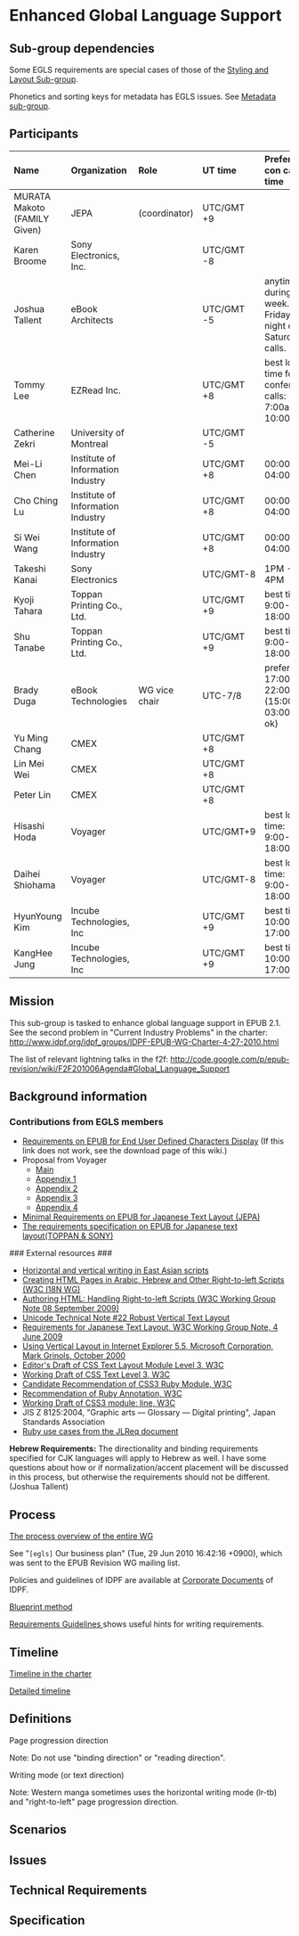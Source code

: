 # Enhanced Global Language Support #

## Sub-group dependencies ##

Some EGLS requirements are special cases of those of the [Styling and Layout Sub-group](http://code.google.com/p/epub-revision/wiki/StylingAndLayout).

Phonetics and sorting keys for metadata has EGLS issues.  See [Metadata sub-group](http://code.google.com/p/epub-revision/wiki/Metadata).


## Participants ##

| **Name** |  **Organization** | **Role** | **UT time** | **Preferred con call time** |
|:---------|:------------------|:---------|:------------|:----------------------------|
| MURATA Makoto (FAMILY Given) |  JEPA | (coordinator) |  UTC/GMT +9 |  |
| Karen Broome | Sony Electronics, Inc. |  | UTC/GMT -8 |  |
| Joshua Tallent | eBook Architects |  | UTC/GMT -5 |anytime during the week. No Friday night or Saturday calls. |
| Tommy Lee | EZRead Inc. |  |UTC/GMT +8 | best local time for conference calls: 7:00am - 10:00pm |
|Catherine Zekri | University of Montreal |  | UTC/GMT -5 |  |
| Mei-Li Chen   |  Institute of Information Industry |  |UTC/GMT +8 | 00:00 ~ 04:00 UTC |
| Cho Ching Lu  |  Institute of Information Industry |  |UTC/GMT +8 | 00:00 ~ 04:00 UTC |
| Si Wei Wang  |  Institute of Information Industry |  |UTC/GMT +8 | 00:00 ~ 04:00 UTC |
|Takeshi Kanai | Sony Electronics |  | UTC/GMT-8 | 1PM - 4PM |
| Kyoji Tahara | Toppan Printing Co., Ltd. |  | UTC/GMT +9 | best time : 9:00-18:00 |
|Shu Tanabe  | Toppan Printing Co., Ltd.  |  | UTC/GMT +9 | best time : 9:00-18:00 |
| Brady Duga | eBook Technologies | WG vice chair | UTC-7/8 | prefer 17:00 - 22:00 UTC (15:00 - 03:00 is ok) |
| Yu Ming Chang | CMEX |  |UTC/GMT +8 |  |
| Lin Mei Wei  | CMEX |  |UTC/GMT +8 |  |
| Peter Lin  | CMEX |  |UTC/GMT +8 |  |
| Hisashi Hoda	| Voyager |  |  UTC/GMT+9 |  best local  time: 9:00-18:00 |
| Daihei Shiohama | Voyager |  | UTC/GMT-8 |  best local  time: 9:00-18:00 |
| HyunYoung Kim | Incube Technologies, Inc |  | UTC/GMT +9 | best time: 10:00-17:00 |
| KangHee Jung | Incube Technologies, Inc |  | UTC/GMT +9 | best time: 10:00-17:00 |

## Mission ##

This sub-group is tasked to enhance global language support in EPUB 2.1.  See
the second problem in "Current Industry Problems" in the charter: http://www.idpf.org/idpf_groups/IDPF-EPUB-WG-Charter-4-27-2010.html

The list of relevant lightning talks in the f2f: http://code.google.com/p/epub-revision/wiki/F2F201006Agenda#Global_Language_Support

## Background information ##
### Contributions from EGLS members ###
<ul>
<li><a href='http://epub-revision.googlecode.com/files/Requirement%20on%20EPUB%20for%20End%20User%20Defined%20Characters%20Support.htm'>Requirements on EPUB for End User Defined Characters Display</a> (If this link does not work, see the download page of this wiki.)</li>
<li>Proposal from Voyager<br>
<ul>
<li><a href='http://epub-revision.googlecode.com/files/Voyager%20proposal%20for%20EPUB%20%28presentation%20format%29.pdf'>Main</a></li>
<li><a href='http://epub-revision.googlecode.com/files/Voyager%20proposal%20Appendix%201.pdf'>Appendix 1</a></li>
<li><a href='http://epub-revision.googlecode.com/files/Voyager%20proposal%20Appendix%202.pdf'>Appendix 2</a></li>
<li><a href='http://epub-revision.googlecode.com/files/Voyager%20proposal%20Appendix%203.pdf'>Appendix 3</a></li>
<li><a href='http://epub-revision.googlecode.com/files/Voyager%20proposal%20Appendix%204.pdf'>Appendix 4</a></li>
</ul>
</li>
<li><a href='http://www.jepa.or.jp/press_release/reqEPUBJ.html'>Minimal Requirements on EPUB for Japanese Text Layout (JEPA)</a></li>
<li><a href='http://epub-revision.googlecode.com/files/EPUB%20spec%20for%20Japanese%20text%20layout.pdf'>The requirements specification on EPUB for Japanese text layout(TOPPAN &amp; SONY)</a></li>
</ul>
### External resources ###
<ul>
<li><a href='http://en.wikipedia.org/wiki/Horizontal_and_vertical_writing_in_East_Asian_scripts'>Horizontal and vertical writing in East Asian scripts</a></li>
<li><a href='http://www.w3.org/International/tutorials/bidi-xhtml/'>Creating HTML Pages in Arabic, Hebrew and Other Right-to-left Scripts (W3C I18N WG)</a></li>
<li><a href='http://www.w3.org/TR/i18n-html-tech-bidi/'>Authoring HTML: Handling Right-to-left Scripts (W3C Working Group Note 08 September 2009)</a></li>
<li><a href='http://unicode.org/notes/tn22/'>Unicode Technical Note #22 Robust Vertical Text Layout</a></li>
<li><a href='http://www.w3.org/TR/jlreq/'>Requirements for Japanese Text Layout, W3C Working Group Note, 4 June 2009</a></li>
<li><a href='http://msdn.microsoft.com/en-us/library/bb250415(VS.85).aspx'>Using Vertical Layout in Internet Explorer 5.5, Microsoft Corporation, Mark Grinols, October 2000</a></li>
<li><a href='http://dev.w3.org/csswg/css3-text-layout/'>Editor's Draft of CSS Text Layout Module Level 3, W3C</a></li>
<li><a href='http://www.w3.org/TR/css3-text/'>Working Draft of CSS Text Level 3, W3C</a></li>
<li><a href='http://www.w3.org/TR/css3-ruby'>Candidate Recommendation of CSS3 Ruby Module, W3C</a></li>
<li><a href='http://www.w3.org/TR/ruby'>Recommendation of Ruby Annotation, W3C</a></li>
<li><a href='http://www.w3.org/TR/css3-linebox'>Working Draft of CSS3 module: line, W3C</a></li>
<li>JIS Z 8125:2004, "Graphic arts ― Glossary ― Digital printing", Japan Standards Association</li>
<li><a href='http://www.w3.org/International/datespace/2010/02/jlreq-examples/'>Ruby use cases from the JLReq document</a></li>
</ul>

<b>Hebrew Requirements:</b> The directionality and binding requirements specified for CJK languages will apply to Hebrew as well. I have some questions about how or if normalization/accent placement will be discussed in this process, but otherwise the requirements should not be different. (Joshua Tallent)

## Process ##

[The process overview of the entire WG](http://code.google.com/p/epub-revision/wiki/F2FDayTwo#Process_overview)


See "`[egls]` Our business plan" (Tue, 29 Jun 2010 16:42:16 +0900), which
was sent to the EPUB Revision WG mailing list.

Policies and guidelines of IDPF are available at
[Corporate Documents](http://www.idpf.org/doc_library/corpdocs.htm) of IDPF.

[Blueprint method](http://code.google.com/p/epub-revision/wiki/Telcon20100608#Process_suggestion_#1)

[Requirements Guidelines ](http://code.google.com/p/epub-revision/wiki/Process#Requirements_Guidelines) shows useful hints for writing requirements.


## Timeline ##


[Timeline in the charter](http://code.google.com/p/epub-revision/wiki/Telcon20100608#Timelines_in_charter_(reminder))

[Detailed timeline](http://code.google.com/p/epub-revision/wiki/Timeline)

## Definitions ##

Page progression direction

Note: Do not use "binding direction" or "reading direction".

Writing mode (or text direction)

Note: Western manga sometimes uses the horizontal writing mode (lr-tb) and "right-to-left" page progression direction.

## Scenarios ##

## Issues ##

## Technical Requirements ##

## Specification ##